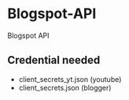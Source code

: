 # Blogspot-API

Blogspot API

## Credential needed

* client_secrets_yt.json (youtube)
* client_secrets.json (blogger)


